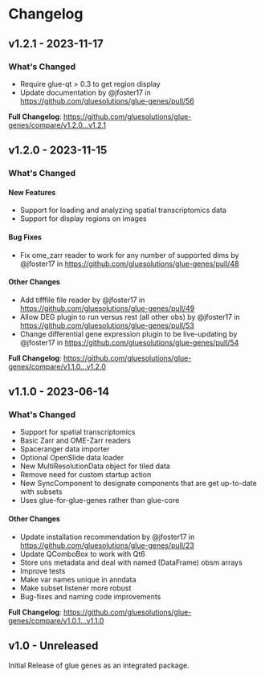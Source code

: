 # Changelog

## v1.2.1 - 2023-11-17

<!-- Release notes generated using configuration in .github/release.yml at main -->
### What's Changed

- Require glue-qt > 0.3 to get region display
- Update documentation by @jfoster17 in https://github.com/gluesolutions/glue-genes/pull/56

**Full Changelog**: https://github.com/gluesolutions/glue-genes/compare/v1.2.0...v1.2.1

## v1.2.0 - 2023-11-15

<!-- Release notes generated using configuration in .github/release.yml at main -->
### What's Changed

#### New Features

- Support for loading and analyzing spatial transcriptomics data
- Support for display regions on images

#### Bug Fixes

- Fix ome_zarr reader to work for any number of supported dims by @jfoster17 in https://github.com/gluesolutions/glue-genes/pull/48

#### Other Changes

- Add tifffile file reader by @jfoster17 in https://github.com/gluesolutions/glue-genes/pull/49
- Allow DEG plugin to run versus rest (all other obs) by @jfoster17 in https://github.com/gluesolutions/glue-genes/pull/53
- Change differential gene expression plugin to be live-updating by @jfoster17 in https://github.com/gluesolutions/glue-genes/pull/54

**Full Changelog**: https://github.com/gluesolutions/glue-genes/compare/v1.1.0...v1.2.0

## v1.1.0 - 2023-06-14

<!-- Release notes generated using configuration in .github/release.yml at main -->
### What's Changed

- Support for spatial transcriptomics
- Basic Zarr and OME-Zarr readers
- Spaceranger data importer
- Optional OpenSlide data loader
- New MultiResolutionData object for tiled data
- Remove need for custom startup action
- New SyncComponent to designate components that are get up-to-date with subsets
- Uses glue-for-glue-genes rather than glue-core

#### Other Changes

- Update installation recommendation by @jfoster17 in https://github.com/gluesolutions/glue-genes/pull/23
- Update QComboBox to work with Qt6
- Store uns metadata and deal with named (DataFrame) obsm arrays
- Improve tests
- Make var names unique in anndata
- Make subset listener more robust
- Bug-fixes and naming code improvements

**Full Changelog**: https://github.com/gluesolutions/glue-genes/compare/v1.0.1...v1.1.0

## v1.0 - Unreleased

Initial Release of glue genes as an integrated package.
